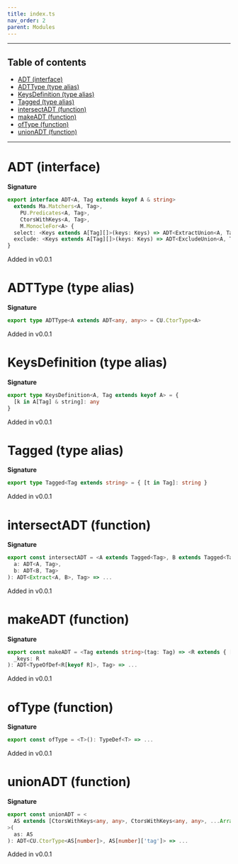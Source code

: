 ```yaml
---
title: index.ts
nav_order: 2
parent: Modules
---
```


---

<h2 class="text-delta">Table of contents</h2>

- [ADT (interface)](#adt-interface)
- [ADTType (type alias)](#adttype-type-alias)
- [KeysDefinition (type alias)](#keysdefinition-type-alias)
- [Tagged (type alias)](#tagged-type-alias)
- [intersectADT (function)](#intersectadt-function)
- [makeADT (function)](#makeadt-function)
- [ofType (function)](#oftype-function)
- [unionADT (function)](#unionadt-function)

---

# ADT (interface)

**Signature**

```ts
export interface ADT<A, Tag extends keyof A & string>
  extends Ma.Matchers<A, Tag>,
    PU.Predicates<A, Tag>,
    CtorsWithKeys<A, Tag>,
    M.MonocleFor<A> {
  select: <Keys extends A[Tag][]>(keys: Keys) => ADT<ExtractUnion<A, Tag, ElemType<Keys>>, Tag>
  exclude: <Keys extends A[Tag][]>(keys: Keys) => ADT<ExcludeUnion<A, Tag, ElemType<Keys>>, Tag>
}
```

Added in v0.0.1

# ADTType (type alias)

**Signature**

```ts
export type ADTType<A extends ADT<any, any>> = CU.CtorType<A>
```

Added in v0.0.1

# KeysDefinition (type alias)

**Signature**

```ts
export type KeysDefinition<A, Tag extends keyof A> = {
  [k in A[Tag] & string]: any
}
```

Added in v0.0.1

# Tagged (type alias)

**Signature**

```ts
export type Tagged<Tag extends string> = { [t in Tag]: string }
```

Added in v0.0.1

# intersectADT (function)

**Signature**

```ts
export const intersectADT = <A extends Tagged<Tag>, B extends Tagged<Tag>, Tag extends string>(
  a: ADT<A, Tag>,
  b: ADT<B, Tag>
): ADT<Extract<A, B>, Tag> => ...
```

Added in v0.0.1

# makeADT (function)

**Signature**

```ts
export const makeADT = <Tag extends string>(tag: Tag) => <R extends { [x in keyof R]: TypeDef<{ [t in Tag]: x }> }>(
  _keys: R
): ADT<TypeOfDef<R[keyof R]>, Tag> => ...
```

Added in v0.0.1

# ofType (function)

**Signature**

```ts
export const ofType = <T>(): TypeDef<T> => ...
```

Added in v0.0.1

# unionADT (function)

**Signature**

```ts
export const unionADT = <
  AS extends [CtorsWithKeys<any, any>, CtorsWithKeys<any, any>, ...Array<CtorsWithKeys<any, any>>]
>(
  as: AS
): ADT<CU.CtorType<AS[number]>, AS[number]['tag']> => ...
```

Added in v0.0.1
